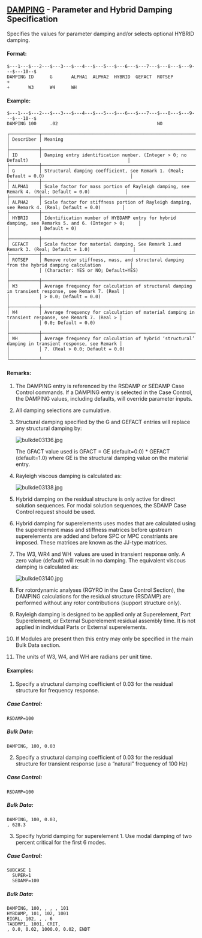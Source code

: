 ## [DAMPING](https://nexus.hexagon.com/documentationcenter/bundle/MSC_Nastran_2022.4/page/Nastran_Combined_Book/qrg/bulkde/TOC.DAMPING.xhtml) - Parameter and Hybrid Damping Specification

Specifies the values for parameter damping and/or selects optional HYBRID damping.

#### Format:

```nastran
$---1---$---2---$---3---$---4---$---5---$---6---$---7---$---8---$---9---$---10--$
DAMPING ID      G       ALPHA1  ALPHA2  HYBRID  GEFACT  ROTSEP          +       
+       W3      W4      WH                                                      
```

#### Example:

```nastran
$---1---$---2---$---3---$---4---$---5---$---6---$---7---$---8---$---9---$---10--$
DAMPING 100     .02                                     NO                      
```

```text
┌───────────┬────────────────────────────────────────────────────────────────────────────────────────────────────┐
│ Describer │ Meaning                                                                                            │
├───────────┼────────────────────────────────────────────────────────────────────────────────────────────────────┤
│ ID        │ Damping entry identification number. (Integer > 0; no Default)                                     │
├───────────┼────────────────────────────────────────────────────────────────────────────────────────────────────┤
│ G         │ Structural damping coefficient, see Remark 1. (Real; Default = 0.0)                                │
├───────────┼────────────────────────────────────────────────────────────────────────────────────────────────────┤
│ ALPHA1    │ Scale factor for mass portion of Rayleigh damping, see Remark 4. (Real; Default = 0.0)             │
├───────────┼────────────────────────────────────────────────────────────────────────────────────────────────────┤
│ ALPHA2    │ Scale factor for stiffness portion of Rayleigh damping, see Remark 4. (Real; Default = 0.0)        │
├───────────┼────────────────────────────────────────────────────────────────────────────────────────────────────┤
│ HYBRID    │ Identification number of HYBDAMP entry for hybrid damping, see Remarks 5. and 6. (Integer > 0;     │
│           │ Default = 0)                                                                                       │
├───────────┼────────────────────────────────────────────────────────────────────────────────────────────────────┤
│ GEFACT    │ Scale factor for material damping. See Remark 1.and Remark 3. (Real; Default = 1.0)                │
├───────────┼────────────────────────────────────────────────────────────────────────────────────────────────────┤
│ ROTSEP    │ Remove rotor stiffness, mass, and structural damping from the hybrid damping calculation           │
│           │ (Character: YES or NO; Default=YES)                                                                │
├───────────┼────────────────────────────────────────────────────────────────────────────────────────────────────┤
│ W3        │ Average frequency for calculation of structural damping in transient response, see Remark 7. (Real │
│           │ > 0.0; Default = 0.0)                                                                              │
├───────────┼────────────────────────────────────────────────────────────────────────────────────────────────────┤
│ W4        │ Average frequency for calculation of material damping in transient response, see Remark 7. (Real > │
│           │ 0.0; Default = 0.0)                                                                                │
├───────────┼────────────────────────────────────────────────────────────────────────────────────────────────────┤
│ WH        │ Average frequency for calculation of hybrid ‘structural’ damping in transient response, see Remark │
│           │ 7. (Real > 0.0; Default = 0.0)                                                                     │
└───────────┴────────────────────────────────────────────────────────────────────────────────────────────────────┘
```

#### Remarks:

1. The DAMPING entry is referenced by the RSDAMP or SEDAMP Case Control commands. If a DAMPING entry is selected in the Case Control, the DAMPING values, including defaults, will override parameter inputs.
2. All damping selections are cumulative.
3. Structural damping specified by the G and GEFACT entries will replace any structural damping by:

     ![bulkde03136.jpg](https://help-be.hexagonmi.com/bundle/MSC_Nastran_2022.4/page/Nastran_Combined_Book/qrg/bulkde/../../../assets/bulkde03136.jpg?_LANG=enus)  

     The GFACT value used is GFACT = GE (default=0.0) * GEFACT (default=1.0) where GE is the structural damping value on the material entry.

4. Rayleigh viscous damping is calculated as:

     ![bulkde03138.jpg](https://help-be.hexagonmi.com/bundle/MSC_Nastran_2022.4/page/Nastran_Combined_Book/qrg/bulkde/../../../assets/bulkde03138.jpg?_LANG=enus)  

5. Hybrid damping on the residual structure is only active for direct solution sequences. For modal solution sequences, the SDAMP Case Control request should be used.
6. Hybrid damping for superelements uses modes that are calculated using the superelement mass and stiffness matrices before upstream superelements are added and before SPC or MPC constriants are imposed. These matrices are known as the JJ-type matrices.
7. The W3, WR4 and WH  values are used in transient response only. A zero value (default) will result in no damping. The equivalent viscous damping is calculated as:

     ![bulkde03140.jpg](https://help-be.hexagonmi.com/bundle/MSC_Nastran_2022.4/page/Nastran_Combined_Book/qrg/bulkde/../../../assets/bulkde03140.jpg?_LANG=enus)  

8. For rotordynamic analyses (RGYRO in the Case Control Section), the DAMPING calculations for the residual structure (RSDAMP) are performed without any rotor contributions (support structure only).
9. Rayleigh damping is designed to be applied only at Superelement, Part Superelement, or External Superelement residual assembly time. It is not applied in individual Parts or External superelements.
10. If Modules are present then this entry may only be specified in the main Bulk Data section.
11. The units of W3, W4, and WH are radians per unit time.

#### Examples:

1. Specify a structural damping coefficient of 0.03 for the residual structure for frequency response.

##### Case Control:

```nastran
RSDAMP=100
```

##### Bulk Data:

```nastran
DAMPING, 100, 0.03
```

2. Specify a structural damping coefficient of 0.03 for the residual structure for transient response (use a “natural” frequency of 100 Hz)

##### Case Control:

```nastran
RSDAMP=100
```

##### Bulk Data:

```nastran
DAMPING, 100, 0.03, 
, 628.3
```

3. Specify hybrid damping for superelement 1. Use modal damping of two percent critical for the first 6 modes.

##### Case Control:

```nastran
SUBCASE 1 
  SUPER=1 
  SEDAMP=100
```

##### Bulk Data:

```nastran
DAMPING, 100, , , , 101 
HYBDAMP, 101, 102, 1001 
EIGRL, 102, , , 6 
TABDMP1, 1001, CRIT, 
, 0.0, 0.02, 1000.0, 0.02, ENDT
```
